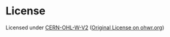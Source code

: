 # License

Licensed under [CERN-OHL-W-V2](cern_ohl_w_v2.txt) ([Original License on ohwr.org](https://ohwr.org/cern_ohl_w_v2.txt))
